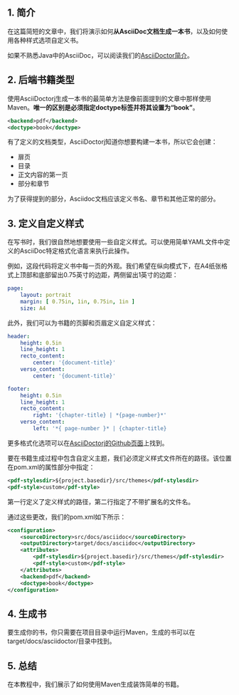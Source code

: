## 1. 简介

在这篇简短的文章中，我们将演示如何**从AsciiDoc文档生成一本书**，以及如何使用各种样式选项自定义书。

如果不熟悉Java中的AsciiDoc，可以阅读我们的[AsciiDoctor简介](https://www.baeldung.com/asciidoctor)。

## 2. 后端书籍类型

使用AsciiDoctorj生成一本书的最简单方法是像前面提到的文章中那样使用Maven。**唯一的区别是必须指定doctype标签并将其设置为“book”**。

```xml
<backend>pdf</backend>
<doctype>book</doctype>
```

有了定义的文档类型，AsciiDoctorj知道你想要构建一本书，所以它会创建：

-   扉页
-   目录
-   正文内容的第一页
-   部分和章节

为了获得提到的部分，Asciidoc文档应该定义书名、章节和其他正常的部分。

## 3. 定义自定义样式

在写书时，我们很自然地想要使用一些自定义样式。可以使用简单YAML文件中定义的AsciiDoc特定格式化语言来执行此操作。

例如，这段代码将定义书中每一页的外观。我们希望在纵向模式下，在A4纸张格式上顶部和底部留出0.75英寸的边距，两侧留出1英寸的边距：

```yaml
page:
    layout: portrait
    margin: [ 0.75in, 1in, 0.75in, 1in ]
    size: A4
```

此外，我们可以为书籍的页脚和页眉定义自定义样式：

```yaml
header:
    height: 0.5in
    line_height: 1
    recto_content:
        center: '{document-title}'
    verso_content:
        center: '{document-title}'

footer:
    height: 0.5in
    line_height: 1
    recto_content:
        right: '{chapter-title} | *{page-number}*'
    verso_content:
        left: '*{ page-number }* | {chapter-title}
```

更多格式化选项可以在[AsciiDoctorj的Github页面](https://github.com/asciidoctor/asciidoctor-pdf/blob/master/docs/theming-guide.adoc)上找到。

要在书籍生成过程中包含自定义主题，我们必须定义样式文件所在的路径。该位置在pom.xml的属性部分中指定：

```xml
<pdf-stylesdir>${project.basedir}/src/themes</pdf-stylesdir>
<pdf-style>custom</pdf-style>
```

第一行定义了定义样式的路径，第二行指定了不带扩展名的文件名。

通过这些更改，我们的pom.xml如下所示：

```xml
<configuration>
    <sourceDirectory>src/docs/asciidoc</sourceDirectory>
    <outputDirectory>target/docs/asciidoc</outputDirectory>
    <attributes>
        <pdf-stylesdir>${project.basedir}/src/themes</pdf-stylesdir>
        <pdf-style>custom</pdf-style>
    </attributes>
    <backend>pdf</backend>
    <doctype>book</doctype>
</configuration>
```

## 4. 生成书

要生成你的书，你只需要在项目目录中运行Maven，生成的书可以在target/docs/asciidoctor/目录中找到。

## 5. 总结

在本教程中，我们展示了如何使用Maven生成装饰简单的书籍。